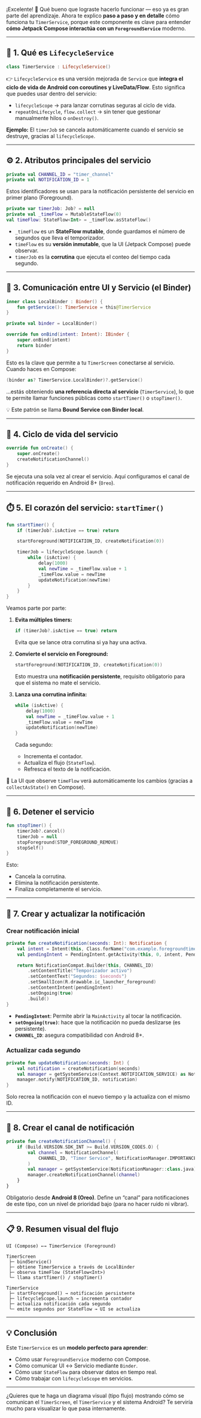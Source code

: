 ¡Excelente! 🎉
Qué bueno que lograste hacerlo funcionar — eso ya es gran parte del aprendizaje.
Ahora te explico **paso a paso y en detalle** cómo funciona tu `TimerService`, porque este componente es clave para entender **cómo Jetpack Compose interactúa con un `ForegroundService`** moderno.

---

## 🧩 1. Qué es `LifecycleService`

```kotlin
class TimerService : LifecycleService()
```

👉 `LifecycleService` es una versión mejorada de `Service` que **integra el ciclo de vida de Android con coroutines y LiveData/Flow**.
Esto significa que puedes usar dentro del servicio:

* `lifecycleScope` → para lanzar corrutinas seguras al ciclo de vida.
* `repeatOnLifecycle`, `flow.collect` → sin tener que gestionar manualmente hilos o `onDestroy()`.

**Ejemplo:**
El `timerJob` se cancela automáticamente cuando el servicio se destruye, gracias al `lifecycleScope`.

---

## ⚙️ 2. Atributos principales del servicio

```kotlin
private val CHANNEL_ID = "timer_channel"
private val NOTIFICATION_ID = 1
```

Estos identificadores se usan para la notificación persistente del servicio en primer plano (Foreground).

```kotlin
private var timerJob: Job? = null
private val _timeFlow = MutableStateFlow(0)
val timeFlow: StateFlow<Int> = _timeFlow.asStateFlow()
```

* `_timeFlow` es un **StateFlow mutable**, donde guardamos el número de segundos que lleva el temporizador.
* `timeFlow` es su **versión inmutable**, que la UI (Jetpack Compose) puede observar.
* `timerJob` es la **corrutina** que ejecuta el conteo del tiempo cada segundo.

---

## 🔗 3. Comunicación entre UI y Servicio (el Binder)

```kotlin
inner class LocalBinder : Binder() {
    fun getService(): TimerService = this@TimerService
}

private val binder = LocalBinder()

override fun onBind(intent: Intent): IBinder {
    super.onBind(intent)
    return binder
}
```

Esto es la clave que permite a tu `TimerScreen` conectarse al servicio.
Cuando haces en Compose:

```kotlin
(binder as? TimerService.LocalBinder)?.getService()
```

…estás obteniendo **una referencia directa al servicio** (`TimerService`), lo que te permite llamar funciones públicas como `startTimer()` o `stopTimer()`.

💡 Este patrón se llama **Bound Service con Binder local**.

---

## 🚀 4. Ciclo de vida del servicio

```kotlin
override fun onCreate() {
    super.onCreate()
    createNotificationChannel()
}
```

Se ejecuta una sola vez al crear el servicio.
Aquí configuramos el canal de notificación requerido en Android 8+ (`Oreo`).

---

## ⏱️ 5. El corazón del servicio: `startTimer()`

```kotlin
fun startTimer() {
    if (timerJob?.isActive == true) return

    startForeground(NOTIFICATION_ID, createNotification(0))

    timerJob = lifecycleScope.launch {
        while (isActive) {
            delay(1000)
            val newTime = _timeFlow.value + 1
            _timeFlow.value = newTime
            updateNotification(newTime)
        }
    }
}
```

Veamos parte por parte:

1. **Evita múltiples timers:**

   ```kotlin
   if (timerJob?.isActive == true) return
   ```

   Evita que se lance otra corrutina si ya hay una activa.

2. **Convierte el servicio en Foreground:**

   ```kotlin
   startForeground(NOTIFICATION_ID, createNotification(0))
   ```

   Esto muestra una **notificación persistente**, requisito obligatorio para que el sistema no mate el servicio.

3. **Lanza una corrutina infinita:**

   ```kotlin
   while (isActive) {
       delay(1000)
       val newTime = _timeFlow.value + 1
       _timeFlow.value = newTime
       updateNotification(newTime)
   }
   ```

   Cada segundo:

   * Incrementa el contador.
   * Actualiza el flujo (`StateFlow`).
   * Refresca el texto de la notificación.

🔄 La UI que observe `timeFlow` verá automáticamente los cambios (gracias a `collectAsState()` en Compose).

---

## 🛑 6. Detener el servicio

```kotlin
fun stopTimer() {
    timerJob?.cancel()
    timerJob = null
    stopForeground(STOP_FOREGROUND_REMOVE)
    stopSelf()
}
```

Esto:

* Cancela la corrutina.
* Elimina la notificación persistente.
* Finaliza completamente el servicio.

---

## 🔔 7. Crear y actualizar la notificación

### Crear notificación inicial

```kotlin
private fun createNotification(seconds: Int): Notification {
    val intent = Intent(this, Class.forName("com.example.foregroundtimerdemo.MainActivity"))
    val pendingIntent = PendingIntent.getActivity(this, 0, intent, PendingIntent.FLAG_IMMUTABLE)

    return NotificationCompat.Builder(this, CHANNEL_ID)
        .setContentTitle("Temporizador activo")
        .setContentText("Segundos: $seconds")
        .setSmallIcon(R.drawable.ic_launcher_foreground)
        .setContentIntent(pendingIntent)
        .setOngoing(true)
        .build()
}
```

* **`PendingIntent`**: Permite abrir la `MainActivity` al tocar la notificación.
* **`setOngoing(true)`**: hace que la notificación no pueda deslizarse (es persistente).
* **`CHANNEL_ID`**: asegura compatibilidad con Android 8+.

### Actualizar cada segundo

```kotlin
private fun updateNotification(seconds: Int) {
    val notification = createNotification(seconds)
    val manager = getSystemService(Context.NOTIFICATION_SERVICE) as NotificationManager
    manager.notify(NOTIFICATION_ID, notification)
}
```

Solo recrea la notificación con el nuevo tiempo y la actualiza con el mismo ID.

---

## 📣 8. Crear el canal de notificación

```kotlin
private fun createNotificationChannel() {
    if (Build.VERSION.SDK_INT >= Build.VERSION_CODES.O) {
        val channel = NotificationChannel(
            CHANNEL_ID, "Timer Service", NotificationManager.IMPORTANCE_LOW
        )
        val manager = getSystemService(NotificationManager::class.java)
        manager.createNotificationChannel(channel)
    }
}
```

Obligatorio desde **Android 8 (Oreo)**.
Define un “canal” para notificaciones de este tipo, con un nivel de prioridad bajo (para no hacer ruido ni vibrar).

---

## 📋 9. Resumen visual del flujo

```
UI (Compose) ←→ TimerService (Foreground)

TimerScreen
 ├─ bindService()
 ├─ obtiene TimerService a través de LocalBinder
 ├─ observa timeFlow (StateFlow<Int>)
 └─ llama startTimer() / stopTimer()

TimerService
 ├─ startForeground() → notificación persistente
 ├─ lifecycleScope.launch → incrementa contador
 ├─ actualiza notificación cada segundo
 └─ emite segundos por StateFlow → UI se actualiza
```

---

## 💡 Conclusión

Este `TimerService` es un **modelo perfecto para aprender**:

* Cómo usar `ForegroundService` moderno con Compose.
* Cómo comunicar UI ↔ Servicio mediante `Binder`.
* Cómo usar `StateFlow` para observar datos en tiempo real.
* Cómo trabajar con `lifecycleScope` en servicios.

---

¿Quieres que te haga un diagrama visual (tipo flujo) mostrando cómo se comunican el `TimerScreen`, el `TimerService` y el sistema Android?
Te serviría mucho para visualizar lo que pasa internamente.


